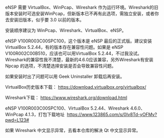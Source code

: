 
eNSP 需要 VirtualBox、WinPcap、Wireshark 作为运行环境。Wireshark的旧版本安装时可选安装WinPcap，但新版本已不再有此选项，需独立安装，或者你去安装旧版本，似乎要 3.0 以前的版本。

安装顺序建议为 WinPcap、Wireshark、VirtualBox、eNSP。

eNSP V100R003C00SPC100，这个版本是 eNSP 最后的正式版。建议安装VirtualBox 5.2.44，有的版本存在兼容性问题。如果是 eNSP V100R002C00B510，应该也可以用VirtualBox 5.2.44，不过我没试。Wireshark的兼容性我不清楚，最新的4.6.0应该兼容，另外Wireshark有安装 Npcap 的选项，不清楚选择安装是否会导致兼容性问题。

如果安装时出了问题可以用 Geek Uninstaller 卸载后再安装。

VirtualBox历史版本下载： https://download.virtualbox.org/virtualbox/

Wireshark下载： https://www.wireshark.org/download.html

eNSP V100R003C00SPC100、VirtualBox 5.2.44、Wireshark 4.6.0、WinPcap 4.1.3，打包下载地址  https://www.123865.com/s/0Iv8Td-yOFMv?pwd=L123#

如果 Wireshark 中文显示异常，去看本仓库的解决 Qt 中文显示异常。

